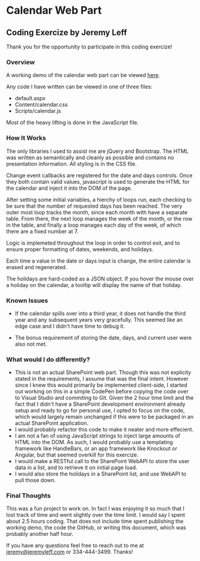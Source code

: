 ﻿# Calendar Web Part
## Coding Exercize by Jeremy Leff

Thank you for the opportunity to participate in this coding exercize!

### Overview

A working demo of the calendar web part can be viewed [here](http://www.jeremyleff.com/calendarwebpart).

Any code I have written can be viewed in one of three files:

 * default.aspx
 * Content/calendar.css
 * Scripts/calendar.js

Most of the heavy lifting is done in the JavaScript file.

### How It Works

The only libraries I used to assist me are jQuery and Bootstrap. The HTML was written as semantically and cleanly as possible and contains no presentation information. All styling is in the CSS file.

Change event callbacks are registered for the date and days controls. Once they both contain valid values, javascript is used to generate the HTML for the calendar and inject it into the DOM of the page.

After setting some initial variables, a hierchy of loops run, each checking to be sure that the number of requested days has been reached. The very outer most loop tracks the month, since each month with have a separate table. From there, the next loop manages the week of the month, or the row in the table, and finally a loop manages each day of the week, of which there are a fixed number at 7.

Logic is implemeted throughout the loop in order to control exit, and to ensure proper formatting of dates, weekends, and holidays.

Each time a value in the date or days input is change, the entire calendar is erased and regenerated.

The holidays are hard-coded as a JSON object. If you hover the mouse over a holiday on the calendar, a tooltip will display the name of that holiday.

### Known Issues

 * If the calendar spills over into a third year, it does not handle the third year and any subsequent years very gracefully. This seemed like an edge case and I didn't have time to debug it.

 * The bonus requirement of storing the date, days, and current user were also not met.

### What would I do differently?

 * This is not an actual SharePoint web part. Though this was not explicity stated in the requirements, I assume that was the final intent. However since I knew this would primarily be implemented client-side, I started out working on this in a simple CodePen before copying the code over to Visual Studio and commiting to Git. Given the 2 hour time limit and the fact that I didn't have a SharePoint development environment already setup and ready to go for personal use, I opted to focus on the code, which would largely remain unchanged if this were to be packaged in an actual SharePoint application.
 * I would probably refactor this code to make it neater and more effecient.
 * I am not a fan of using JavaScript strings to inject large amounts of HTML into the DOM. As such, I would probably use a templating framework like HandleBars, or an app framework like Knockout or Angular, but that seemed overkill for this exercize.
 * I would make a RESTful call to the SharePoint WebAPI to store the user data in a list, and to retrieve it on initial page load.
 * I would also store the holidays in a SharePoint list, and use WebAPI to pull those down.

### Final Thoughts

This was a fun project to work on. In fact I was enjoying it so much that I lost track of time and went slightly over the time limit. I would say I spent about 2.5 hours coding. That does not include time spent publishing the working demo, the code the GitHub, or writing this document, which was probably another half hour.

If you have any questions feel free to reach out to me at jeremy@jeremyleff.com or 334-444-3499.
Thanks!